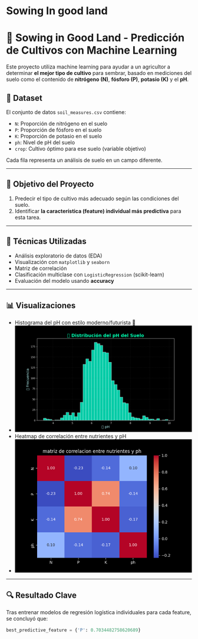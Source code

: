 # Sowing In good land
# 🌱 Sowing in Good Land - Predicción de Cultivos con Machine Learning

Este proyecto utiliza machine learning para ayudar a un agricultor a determinar **el mejor tipo de cultivo** para sembrar, basado en mediciones del suelo como el contenido de **nitrógeno (N)**, **fósforo (P)**, **potasio (K)** y el **pH**.

## 📂 Dataset

El conjunto de datos `soil_measures.csv` contiene:

- `N`: Proporción de nitrógeno en el suelo
- `P`: Proporción de fósforo en el suelo
- `K`: Proporción de potasio en el suelo
- `ph`: Nivel de pH del suelo
- `crop`: Cultivo óptimo para ese suelo (variable objetivo)

Cada fila representa un análisis de suelo en un campo diferente.

---

## 🎯 Objetivo del Proyecto

1. Predecir el tipo de cultivo más adecuado según las condiciones del suelo.
2. Identificar **la característica (feature) individual más predictiva** para esta tarea.

---

## 🧠 Técnicas Utilizadas

- Análisis exploratorio de datos (EDA)
- Visualización con `matplotlib` y `seaborn`
- Matriz de correlación
- Clasificación multiclase con `LogisticRegression` (scikit-learn)
- Evaluación del modelo usando **accuracy**

---

## 📊 Visualizaciones

- Histograma del pH con estilo moderno/futurista 🌌
- ![](Figure_1.png)
- Heatmap de correlación entre nutrientes y pH
- ![](Matriz_Correlacion.png)

---

## 🔍 Resultado Clave

Tras entrenar modelos de regresión logística individuales para cada feature, se concluyó que:

```python
best_predictive_feature = {'P': 0.7034482758620689}

